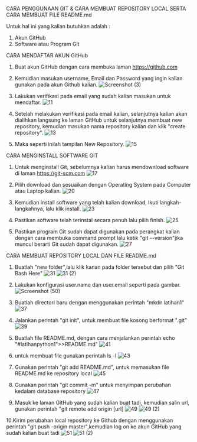 CARA PENGGUNAAN GIT & CARA MEMBUAT REPOSITORY LOCAL SERTA CARA MEMBUAT FILE README.md

Untuk hal ini yang kalian butuhkan adalah :
  1. Akun GitHub
  2. Software atau Program Git

CARA MENDAFTAR AKUN GitHub
  1. Buat akun GitHub dengan cara membuka laman https://github.com
  2. Kemudian masukan username, Email dan Password yang ingin kalian gunakan pada akun Github kalian.
  ![Screenshot (3)](https://user-images.githubusercontent.com/57002773/67613055-20164000-f7d3-11e9-8ed6-754abf3e0760.png)
  
  3. Lakukan verifikasi pada email yang sudah kalian masukan untuk mendaftar.
  ![11](https://user-images.githubusercontent.com/57002773/67614204-067cf480-f7e3-11e9-8154-ea11bb1ebacb.png)
  
  4. Setelah melakukan verifikasi pada email kalian, selanjutnya kalian akan dialihkan langsung ke laman GitHub untuk selanjutnya membuat new repository, kemudian masukan nama repository kalian dan klik "create repository".
  ![13](https://user-images.githubusercontent.com/57002773/67614205-0bda3f00-f7e3-11e9-8733-3013afcbd1d7.png)
  
  5. Maka seperti inilah tampilan New Repository.
  ![15](https://user-images.githubusercontent.com/57002773/67614206-11378980-f7e3-11e9-9cd4-ee07a48ccd57.png)
 
 CARA MENGINSTALL SOFTWARE GIT
 
  1. Untuk menginstall Git, sebelumnya kalian harus mendownload software di laman https://git-scm.com
  ![17](https://user-images.githubusercontent.com/57002773/67614208-185e9780-f7e3-11e9-8f1e-46eb808de836.png)
  
  2. Pilih download dan sesuaikan dengan Operating System pada Computer atau Laptop kalian.
  ![20](https://user-images.githubusercontent.com/57002773/67614210-1eed0f00-f7e3-11e9-9f5f-bcbc225047c1.png)
  
  3. Kemudian install software yang telah kalian download,  Ikuti langkah-langkahnya, lalu klik install.
  ![23](https://user-images.githubusercontent.com/57002773/67614211-23b1c300-f7e3-11e9-9b0c-e89e31691916.png)
  
  4. Pastikan software telah terinstal secara penuh lalu pilih finish.
  ![25](https://user-images.githubusercontent.com/57002773/67614213-28767700-f7e3-11e9-9fee-da972e033ff4.png)
  
  5. Pastikan program Git sudah dapat digunakan pada perangkat kalian dengan cara membuka command prompt lalu ketik "git --version"jika muncul berarti Git sudah dapat digunakan.
  ![27](https://user-images.githubusercontent.com/57002773/67614215-2e6c5800-f7e3-11e9-8352-09dcf5371e03.png)
  
  CARA MEMBUAT REPOSITORY LOCAL DAN FILE README.md
  
   1. Buatlah "new folder",lalu klik kanan pada folder tersebut dan pilih "Git Bash Here"
   ![31](https://user-images.githubusercontent.com/57002773/67614222-3b894700-f7e3-11e9-9e8b-0116208bff64.png)
   ![31 (2)](https://user-images.githubusercontent.com/57002773/67614219-362bfc80-f7e3-11e9-95fb-a24c98b307a4.png)
   
   2. Lakukan konfigurasi user.name dan user.email seperti pada gambar.
   ![Screenshot (50)](https://user-images.githubusercontent.com/57002773/67614226-49d76300-f7e3-11e9-8d35-dd6bb3aa5a38.png)
   
   3. Buatlah directori baru dengan menggunakan perintah "mkdir latihan1"
   ![37](https://user-images.githubusercontent.com/57002773/67614553-61b1e580-f7e9-11e9-95fd-e3a38281fdad.png)
   
   4. Jalankan perintah "git init", untuk membuat file kosong berformat ".git"
   ![39](https://user-images.githubusercontent.com/57002773/67614554-624a7c00-f7e9-11e9-8eba-fb23b62eff9e.png)
   
   5. Buatlah file README.md, dengan cara menjalankan perintah echo "#latihanpython1">>README.md"
   ![41](https://user-images.githubusercontent.com/57002773/67614555-624a7c00-f7e9-11e9-9b38-e401eeabbcbf.png)
   
   6. untuk membuat file gunakan perintah ls -l
   ![43](https://user-images.githubusercontent.com/57002773/67614556-624a7c00-f7e9-11e9-89a0-cc5fce8cb4c1.png)
   
   7. Gunakan perintah "git add README.md", untuk memasukan file README.md ke repository local
   ![45](https://user-images.githubusercontent.com/57002773/67614557-62e31280-f7e9-11e9-9676-3e2343c5f0e6.png)
   
   8. Gunakan perintah "git commit -m" untuk menyimpan perubahan kedalam database repository
   ![47](https://user-images.githubusercontent.com/57002773/67614558-64143f80-f7e9-11e9-880c-7dfe8ff4c69a.png)
   
   9. Masuk ke laman GitHub yang sudah kalian buat tadi, kemudian salin url, gunakan perintah "git remote add origin [url]
   ![49](https://user-images.githubusercontent.com/57002773/67614561-64acd600-f7e9-11e9-88c4-134ce308c705.png)
   ![49 (2)](https://user-images.githubusercontent.com/57002773/67614560-64143f80-f7e9-11e9-97b7-8575f3f3dca3.png)
   
   10.Kirim perubahan local repository ke Github dengan menggunakan perintah "git push -origin master",kemudian log on ke akun 
   GitHub yang sudah kalian buat tadi
   ![51](https://user-images.githubusercontent.com/57002773/67614566-65de0300-f7e9-11e9-806d-a514228739a5.png)
   ![51 (2)](https://user-images.githubusercontent.com/57002773/67614563-65456c80-f7e9-11e9-8955-bde75ca06689.png)
   
   
